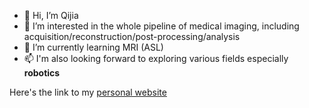 - 👋 Hi, I’m Qijia
- 👀 I’m interested in the whole pipeline of medical imaging, including acquisition/reconstruction/post-processing/analysis
- 🌱 I’m currently learning MRI (ASL)
- 📫 I'm also looking forward to exploring various fields especially **robotics**

Here's the link to my [personal website](https://michaelsqj.github.io/)
<!---
Michaelsqj/Michaelsqj is a ✨ special ✨ repository because its `README.md` (this file) appears on your GitHub profile.
You can click the Preview link to take a look at your changes.
--->
